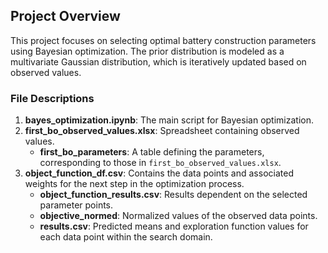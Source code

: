 ## Project Overview

This project focuses on selecting optimal battery construction parameters using Bayesian optimization. The prior distribution is modeled as a multivariate Gaussian distribution, which is iteratively updated based on observed values.

### File Descriptions

1. **bayes_optimization.ipynb**: The main script for Bayesian optimization.
2. **first_bo_observed_values.xlsx**: Spreadsheet containing observed values.
   - **first_bo_parameters**: A table defining the parameters, corresponding to those in `first_bo_observed_values.xlsx`.
3. **object_function_df.csv**: Contains the data points and associated weights for the next step in the optimization process.
   - **object_function_results.csv**: Results dependent on the selected parameter points.
   - **objective_normed**: Normalized values of the observed data points.
   - **results.csv**: Predicted means and exploration function values for each data point within the search domain.

